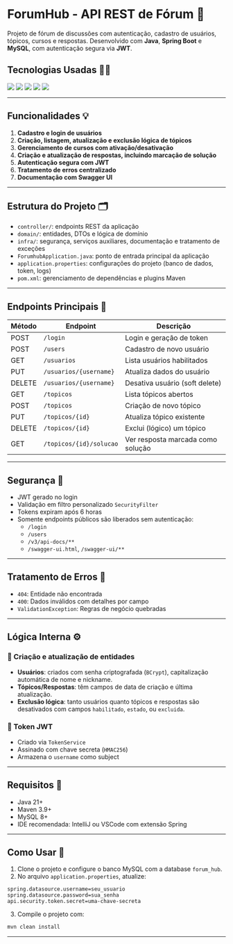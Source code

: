 # ForumHub - API REST de Fórum 💬

Projeto de fórum de discussões com autenticação, cadastro de usuários, tópicos, cursos e respostas. Desenvolvido com **Java**, **Spring Boot** e **MySQL**, com autenticação segura via **JWT**.

## Tecnologias Usadas 🧑‍💻

<div>
  <img src="https://img.shields.io/badge/Java-ED8B00?style=for-the-badge&logo=java&logoColor=white">
  <img src="https://img.shields.io/badge/SpringBoot-6DB33F?style=for-the-badge&logo=springboot&logoColor=white">
  <img src="https://img.shields.io/badge/MySQL-00758F?style=for-the-badge&logo=mysql&logoColor=white">
  <img src="https://img.shields.io/badge/JWT-000000?style=for-the-badge&logo=JSON%20web%20tokens&logoColor=white">
  <img src="https://img.shields.io/badge/Lombok-E62C2C?style=for-the-badge&logo=java&logoColor=white">
</div>

---

## Funcionalidades 💡

1. **Cadastro e login de usuários**
2. **Criação, listagem, atualização e exclusão lógica de tópicos**
3. **Gerenciamento de cursos com ativação/desativação**
4. **Criação e atualização de respostas, incluindo marcação de solução**
5. **Autenticação segura com JWT**
6. **Tratamento de erros centralizado**
7. **Documentação com Swagger UI**

---

## Estrutura do Projeto 🗂️

- `controller/`: endpoints REST da aplicação  
- `domain/`: entidades, DTOs e lógica de domínio  
- `infra/`: segurança, serviços auxiliares, documentação e tratamento de exceções  
- `ForumhubApplication.java`: ponto de entrada principal da aplicação  
- `application.properties`: configurações do projeto (banco de dados, token, logs)  
- `pom.xml`: gerenciamento de dependências e plugins Maven 

---


## Endpoints Principais 📡

| Método | Endpoint               | Descrição                        |
|--------|------------------------|----------------------------------|
| POST   | `/login`               | Login e geração de token         |
| POST   | `/users`               | Cadastro de novo usuário         |
| GET    | `/usuarios`            | Lista usuários habilitados       |
| PUT    | `/usuarios/{username}` | Atualiza dados do usuário        |
| DELETE | `/usuarios/{username}` | Desativa usuário (soft delete)   |
| GET    | `/topicos`             | Lista tópicos abertos            |
| POST   | `/topicos`             | Criação de novo tópico           |
| PUT    | `/topicos/{id}`        | Atualiza tópico existente        |
| DELETE | `/topicos/{id}`        | Exclui (lógico) um tópico        |
| GET    | `/topicos/{id}/solucao`| Ver resposta marcada como solução|

---

## Segurança 🔐

- JWT gerado no login
- Validação em filtro personalizado `SecurityFilter`
- Tokens expiram após 6 horas
- Somente endpoints públicos são liberados sem autenticação:
  - `/login`
  - `/users`
  - `/v3/api-docs/**`
  - `/swagger-ui.html`, `/swagger-ui/**`

---

## Tratamento de Erros 🧯

- `404`: Entidade não encontrada  
- `400`: Dados inválidos com detalhes por campo  
- `ValidationException`: Regras de negócio quebradas  

---

## Lógica Interna ⚙️

### 🔄 Criação e atualização de entidades

- **Usuários**: criados com senha criptografada (`BCrypt`), capitalização automática de nome e nickname.
- **Tópicos/Respostas**: têm campos de data de criação e última atualização.
- **Exclusão lógica**: tanto usuários quanto tópicos e respostas são desativados com campos `habilitado`, `estado`, ou `excluida`.

### 🔑 Token JWT

- Criado via `TokenService`
- Assinado com chave secreta (`HMAC256`)
- Armazena o `username` como subject

---

## Requisitos 💼

- Java 21+
- Maven 3.9+
- MySQL 8+
- IDE recomendada: IntelliJ ou VSCode com extensão Spring

---

## Como Usar 🚀

1. Clone o projeto e configure o banco MySQL com a database `forum_hub`.
2. No arquivo `application.properties`, atualize:

```properties
spring.datasource.username=seu_usuario
spring.datasource.password=sua_senha
api.security.token.secret=uma-chave-secreta
```

3. Compile o projeto com:

```bash
mvn clean install
```

---
